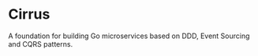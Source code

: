 # Cirrus

A foundation for building Go microservices based on DDD, Event Sourcing and CQRS patterns.



